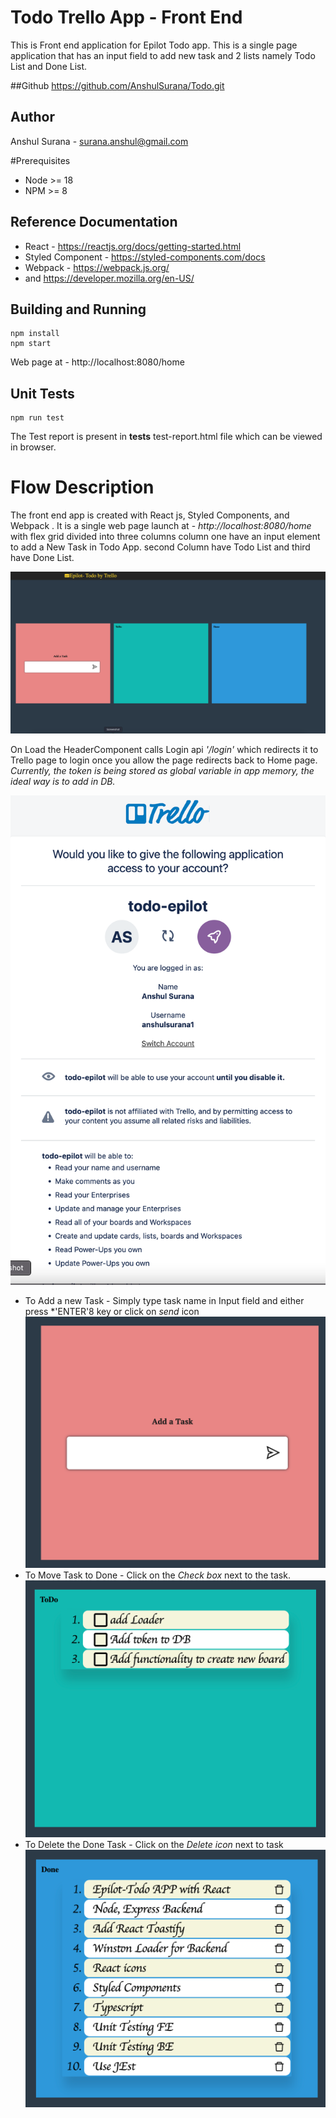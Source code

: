 # Todo Trello App - Front End

This is Front end application for Epilot Todo app. This is a single page application that
has an input field to add new task and 2 lists namely Todo List and Done List.

##Github
https://github.com/AnshulSurana/Todo.git

## Author
Anshul Surana - surana.anshul@gmail.com

#Prerequisites
- Node >= 18
- NPM >= 8

## Reference Documentation
- React - https://reactjs.org/docs/getting-started.html
- Styled Component - https://styled-components.com/docs
- Webpack - https://webpack.js.org/
- and https://developer.mozilla.org/en-US/

## Building and Running
    npm install
    npm start

Web page at - http://localhost:8080/home
## Unit Tests
    npm run test

The Test report is present in __tests__ test-report.html file which can be viewed in browser.

# Flow Description

The front end app is created with React js, Styled Components, and Webpack .
It is a single web page launch at - *http://localhost:8080/home* with flex grid divided into three columns
column one have an input element to add a New Task in Todo App.
second Column have Todo List and third have Done List.

![Home](src/assets/ScreenshotFull.png)

On Load the HeaderComponent calls Login api *'/login'*
which redirects it to Trello page to login once you allow the page redirects back to
Home page. 
*Currently, the token is being stored as global variable in app memory, the ideal way is to add in DB.*

![Trello](src/assets/Screenshot-trello.png)

* To Add a new Task - Simply type task name in Input field and either press *'ENTER'8 key or click on *send* icon
  ![Task](src/assets/Screenshot-task.png)
* To Move Task to Done - Click on the *Check box* next to the task.
  ![Task](src/assets/Screenshot-todo.png)
* To Delete the Done Task - Click on the *Delete icon* next to task
  ![Task](src/assets/Screenshot-done.png)
